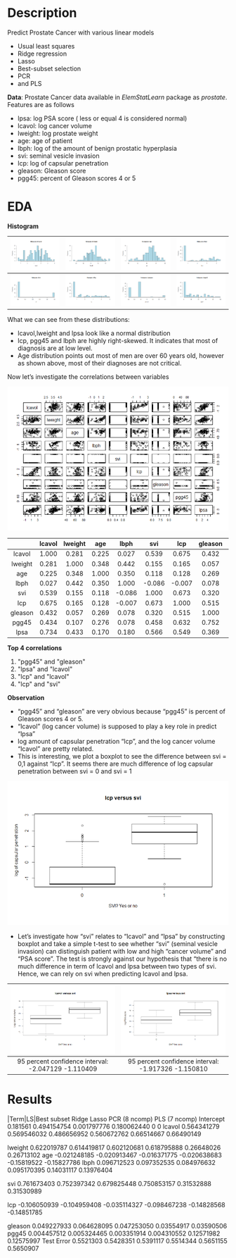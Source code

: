# Description
Predict Prostate Cancer with various linear models

  - Usual least squares
  - Ridge regression
  - Lasso
  - Best-subset selection
  - PCR
  - and PLS

**Data**: Prostate Cancer data available in *ElemStatLearn* package as *prostate*. Features are as follows

- lpsa: log PSA score ( less or equal 4 is considered normal)
- lcavol: log cancer volume
- lweight: log prostate weight
- age: age of patient
- lbph: log of the amount of benign prostatic hyperplasia
- svi: seminal vesicle invasion
- lcp: log of capsular penetration
- gleason: Gleason score
- pgg45: percent of Gleason scores 4 or 5

# EDA
**Histogram**

|![](https://github.com/mrthlinh/Prostate-Cancer-Prediction/blob/master/pic/his-lcavol.png)| ![](https://github.com/mrthlinh/Prostate-Cancer-Prediction/blob/master/pic/his-lweight.png) | ![](https://github.com/mrthlinh/Prostate-Cancer-Prediction/blob/master/pic/his-age.png) | ![](https://github.com/mrthlinh/Prostate-Cancer-Prediction/blob/master/pic/his-lbph.png) |
|:---:|:---:|:---:|:---:|
|![](https://github.com/mrthlinh/Prostate-Cancer-Prediction/blob/master/pic/his-svi.png)| ![](https://github.com/mrthlinh/Prostate-Cancer-Prediction/blob/master/pic/his-lcp.png) | ![](https://github.com/mrthlinh/Prostate-Cancer-Prediction/blob/master/pic/his-gleason.png) | ![](https://github.com/mrthlinh/Prostate-Cancer-Prediction/blob/master/pic/his-pgg45.png) |

What we can see from these distributions:
 - lcavol,lweight and lpsa look like a normal distribution
 - lcp, pgg45 and lbph are highly right-skewed. It indicates that most of diagnosis are at low level.
 - Age distribution points out most of men are over 60 years old, however as shown above, most of their diagnoses are not critical.

Now let’s investigate the correlations between variables

![](https://github.com/mrthlinh/Prostate-Cancer-Prediction/blob/master/pic/corr.png)

|     | lcavol | lweight | age | lbph | svi | lcp | gleason | pgg45 | lpsa |
|:---:|:---:|:---:|:---:|:--:|:--:|:--:|:--:|:--:|:--:|
|lcavol |1.000      |0.281| 0.225|  0.027|  0.539|  0.675|   0.432| 0.434| 0.734|
|lweight|0.281    |1.000| 0.348|  0.442|  0.155|  0.165|   0.057| 0.107| 0.433|
|age    |0.225    |0.348| 1.000|  0.350|  0.118|  0.128|   0.269| 0.276| 0.170|
|lbph   |0.027    |0.442  |0.350  |1.000 |-0.086 |-0.007   |0.078 |0.078 |0.180|
|svi    |0.539   |0.155  | 0.118| -0.086|  1.000|  0.673|   0.320| 0.458| 0.566|
|lcp    |0.675   |0.165  | 0.128| -0.007|  0.673|  1.000|   0.515| 0.632| 0.549|
|gleason|0.432   | 0.057 | 0.269|  0.078|  0.320|  0.515|   1.000| 0.752| 0.369|
|pgg45  |0.434   |  0.107| 0.276|  0.078|  0.458|  0.632|   0.752| 1.000| 0.422|
|lpsa   |0.734   |   0.433| 0.170|  0.180|  0.566|  0.549|   0.369| 0.422| 1.000|

**Top 4 correlations**
1. "pgg45" and "gleason"
2. "lpsa" and  "lcavol"
3. "lcp" and "lcavol"
4. "lcp" and "svi"

**Observation**
 - “pgg45” and “gleason” are very obvious because “pgg45” is percent of Gleason scores 4 or 5.
 - “lcavol” (log cancer volume) is supposed to play a key role in predict “lpsa”
 - log amount of capsular penetration “lcp”, and the log cancer volume “lcavol” are pretty related.
 - This is interesting, we plot a boxplot to see the difference between svi = 0,1 against “lcp”. It seems there are much difference of log capsular penetration between svi = 0 and svi = 1

 ![](https://github.com/mrthlinh/Prostate-Cancer-Prediction/blob/master/pic/boxplot-lcp-svi.png)

- Let’s investigate how “svi” relates to “lcavol” and “lpsa” by constructing boxplot and take a simple t-test to see whether “svi” (seminal vesicle invasion) can distinguish patient with low and high “cancer volume” and “PSA score”. The test is strongly against our hypothesis that “there is no much difference in term of lcavol and lpsa between two types of svi. Hence, we can rely on svi when predicting lcavol and lpsa.

|![](https://github.com/mrthlinh/Prostate-Cancer-Prediction/blob/master/pic/boxplot-lcavol-svi.png)|![](https://github.com/mrthlinh/Prostate-Cancer-Prediction/blob/master/pic/boxplot-lpsa-svi.png)|
|:--:|:--:|
|95 percent confidence interval: -2.047129 -1.110409|95 percent confidence interval: -1.917326 -1.150810|

# Results
|Term|LS|Best subset	Ridge	Lasso	PCR (8  ncomp)	PLS (7 ncomp)
Intercept	0.181561	0.494154754
	0.001797776
	0.180062440
	0	0
lcavol	0.564341279	0.569546032
	0.486656952
	0.560672762
	0.66514667
	0.66490149

lweight	0.622019787
	0.614419817	0.602120681	0.618795888	0.26648026	0.26713102
age	-0.021248185
	-0.020913467	-0.016371775	-0.020638683 	-0.15819522	-0.15827786
lbph	0.096712523
	0.097352535
	0.084976632
	0.095170395
	0.14031117
	0.13976404

svi	0.761673403
	0.752397342
	0.679825448
	0.750853157
	0.31532888
	0.31530989

lcp	-0.106050939	-0.104959408  	-0.035114327  	-0.098467238	-0.14828568	-0.14851785    

gleason	0.049227933
		0.064628095  	0.047253050
	0.03554917
	0.03590506
pgg45	0.004457512 	0.005324465	0.003351914	0.004310552
	0.12571982
	0.12575997
Test Error
	0.5521303
	0.5428351
 	0.5391117
 	0.5514344
 	0.5651155
	0.5650907
